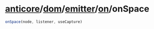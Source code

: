 # [anticore](../../../../../../#reference)/[dom](../../../#reference)/[emitter](../../#reference)/[on](../#reference)/<a name="reference">onSpace</a>

```js
onSpace(node, listener, useCapture)
```